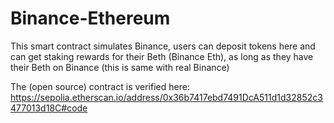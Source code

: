 # Binance-Ethereum

This smart contract simulates Binance,
users can deposit tokens here and can get staking rewards for their Beth (Binance Eth),
as long as they have their Beth on Binance (this is same with real Binance)

The (open source) contract is verified here:
https://sepolia.etherscan.io/address/0x36b7417ebd7491DcA511d1d32852c3477013d18C#code
